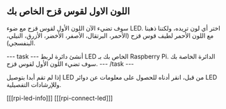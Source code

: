 ## اللون الاول لقوس قزح الخاص بك

سوف تضيء الآن اللون الأول لقوس قزح مع ضوء LED. اختر أي لون تريده، ولكننا ذهبنا مع اللون الأحمر لطيف قوس قزح (الأحمر، البرتقال، الأصفر، الأخضر، الأزرق، النيلي، البنفسجي).

\--- task \--- أنشئ دائرة لربط LED الخاص بك بـ Raspberry Pi. الدائرة الخاصة بك سوف تضيء اللون الأول لقوس قزح. \--- /task \---

إذا لم تقم أبدا بتوصيل LED من قبل، انقر أدناه للحصول على معلومات عن دوائر LED وللإرشادات التفصيلية.

\[[[rpi-led-info]]\] \[[[rpi-connect-led\]]]